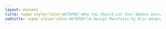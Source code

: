```yaml
---
layout: minimal 
title: <span style="color:#E7DFDD">Why You Should Let Your Babies Die</span> 
subtitle: <span style="color:#E7DFDD">A Design Manifesto by Eric Wang</span>  
---
```

